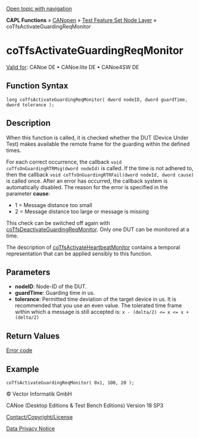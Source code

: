 [Open topic with navigation](../../../../../../CANoeDEFamily.htm#Topics/CAPLFunctions/CANopen/NodeLayerTFS/Functions/CAPLfunctionCoTfsActivateGuardingReqMonitor.md)

**CAPL Functions** » [CANopen](../../CAPLfunctionsCANopenOverview.md) » [Test Feature Set Node Layer](../CAPLfunctionsCANopenNLTFSLevelOverview.md) » coTfsActivateGuardingReqMonitor

# coTfsActivateGuardingReqMonitor

[Valid for](../../../../Shared/FeatureAvailability.md): CANoe DE • CANoe:lite DE • CANoe4SW DE

## Function Syntax

```plaintext
long coTfsActivateGuardingReqMonitor( dword nodeID, dword guardTime, dword tolerance );
```

## Description

When this function is called, it is checked whether the DUT (Device Under Test) makes available the remote frame for the guarding within the defined times.

For each correct occurrence, the callback `void coTfsOnGuardingRTRMsg(dword nodeId)` is called. If the time is not adhered to, then the callback `void coTfsOnGuardingRTRFail(dword nodeId, dword cause)` is called once. After an error has occurred, the callback system is automatically disabled. The reason for the error is specified in the parameter **cause**:
- 1 = Message distance too small
- 2 = Message distance too large or message is missing

This check can be switched off again with [coTfsDeactivateGuardingReqMonitor](CAPLfunctionCoTfsDeactivateGuardingReqMonitor.md). Only one DUT can be monitored at a time.

The description of [coTfsActivateHeartbeatMonitor](CAPLfunctionCoTfsActivateHeartbeatMonitor.md) contains a temporal representation that can be applied sensibly to this function.

## Parameters

- **nodeID**: Node-ID of the DUT.
- **guardTime**: Guarding time in us.
- **tolerance**: Permitted time deviation of the target device in us. It is recommended that you use an even value. The tolerated time frame within which a message is still accepted is: `x - (delta/2) <= x <= x + (delta/2)`

## Return Values

[Error code](../CAPLfunctionsCANopenNLTFSErrorCodes.md)

## Example

```plaintext
coTfsActivateGuardingReqMonitor( 0x1, 100, 20 );
```

© Vector Informatik GmbH

CANoe (Desktop Editions & Test Bench Editions) Version 18 SP3

[Contact/Copyright/License](../../../../Shared/ContactCopyrightLicense.md)

[Data Privacy Notice](https://www.vector.com/int/en/company/get-info/privacy-policy/)